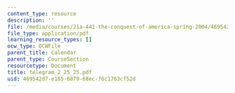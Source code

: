```yaml
---
content_type: resource
description: ''
file: /media/courses/21a-441-the-conquest-of-america-spring-2004/469542d7e185687968ecf6c1763cf52d_telegram_2_25_25.pdf
file_type: application/pdf
learning_resource_types: []
ocw_type: OCWFile
parent_title: Calendar
parent_type: CourseSection
resourcetype: Document
title: telegram_2_25_25.pdf
uid: 469542d7-e185-6879-68ec-f6c1763cf52d
---
```

